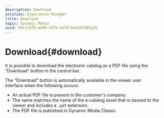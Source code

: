 ```yaml
---
description: Download
solution: Experience Manager
title: Download
topic: Dynamic Media
uuid: 84c1c9f5-ad96-447e-be78-bae2b7095a29
---
```


# Download{#download}

It is possible to download the electronic catalog as a PDF file using the "Download" button in the control bar.

The "Download" button is automatically available in the viewer user interface when the following occurs:

* An actual PDF file is present in the customer's company. 
* The name matches the name of the e-catalog asset that is passed to the viewer and includes a `.pdf` extension. 
* The PDF file is published in Dynamic Media Classic.


